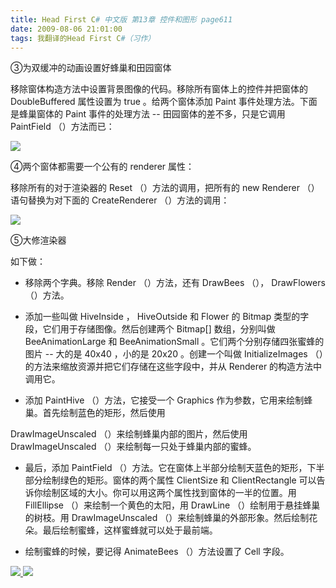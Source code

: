```yaml
---
title: Head First C# 中文版 第13章 控件和图形 page611
date: 2009-08-06 21:01:00
tags: 我翻译的Head First C#（习作）
---
```

③为双缓冲的动画设置好蜂巢和田园窗体

  

移除窗体构造方法中设置背景图像的代码。移除所有窗体上的控件并把窗体的  DoubleBuffered  属性设置为  true  。给两个窗体添加
Paint  事件处理方法。下面是蜂巢窗体的  Paint  事件的处理方法  \--  田园窗体的差不多，只是它调用  PaintField
（）方法而已：

  

![](https://p-blog.csdn.net/images/p_blog_csdn_net/cuipengfei1/EntryImages/20090806/2009-08-06_17-25-26.jpg)

④两个窗体都需要一个公有的  renderer  属性：

  

移除所有的对于渲染器的  Reset  （）方法的调用，把所有的  new Renderer  （）语句替换为对下面的  CreateRenderer
（）方法的调用：

  

![](https://p-blog.csdn.net/images/p_blog_csdn_net/cuipengfei1/EntryImages/20090806/2009-08-06_17-31-54.jpg)

⑤大修渲染器

  

如下做：

  

*  移除两个字典。移除  Render  （）方法，还有  DrawBees  （），  DrawFlowers  （）方法。 

  

*  添加一些叫做  HiveInside  ，  HiveOutside  和  Flower  的  Bitmap  类型的字段，它们用于存储图像。然后创建两个  Bitmap[]  数组，分别叫做  BeeAnimationLarge  和  BeeAnimationSmall  。它们两个分别存储四张蜜蜂的图片  \--  大的是  40x40  ，小的是  20x20  。创建一个叫做  InitializeImages  （）的方法来缩放资源并把它们存储在这些字段中，并从  Renderer  的构造方法中调用它。 

  

*  添加  PaintHive  （）方法，它接受一个  Graphics  作为参数，它用来绘制蜂巢。首先绘制蓝色的矩形，然后使用 

DrawImageUnscaled  （）来绘制蜂巢内部的图片，然后使用  DrawImageUnscaled  （）来绘制每一只处于蜂巢内部的蜜蜂。

  

*  最后，添加  PaintField  （）方法。它在窗体上半部分绘制天蓝色的矩形，下半部分绘制绿色的矩形。窗体的两个属性  ClientSize  和  ClientRectangle  可以告诉你绘制区域的大小。你可以用这两个属性找到窗体的一半的位置。用  FillEllipse  （）来绘制一个黄色的太阳，用  DrawLine  （）绘制用于悬挂蜂巢的树枝。用  DrawImageUnscaled  （）来绘制蜂巢的外部形象。然后绘制花朵。最后绘制蜜蜂，这样蜜蜂就可以处于最前端。 

  

*  绘制蜜蜂的时候，要记得  AnimateBees  （）方法设置了  Cell  字段。 



[ ![](https://profile.csdnimg.cn/5/2/5/3_cuipengfei1)
![](https://g.csdnimg.cn/static/user-reg-year/1x/11.png)
](https://blog.csdn.net/cuipengfei1)






